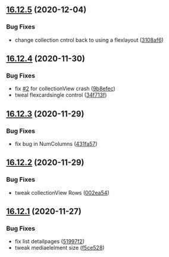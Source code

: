## [16.12.5](https://github.com/phandcock/GrampsView/compare/v16.12.4...v16.12.5) (2020-12-04)


### Bug Fixes

* change collection cntrol back to using a flexlayout ([3108af6](https://github.com/phandcock/GrampsView/commit/3108af6c190795ad5b2a9045f3b7fa4cf938cc43))



## [16.12.4](https://github.com/phandcock/GrampsView/compare/v16.12.3...v16.12.4) (2020-11-30)


### Bug Fixes

* fix [#2](https://github.com/phandcock/GrampsView/issues/2) for collectionView crash ([9b8efec](https://github.com/phandcock/GrampsView/commit/9b8efec279766b7e5ea99f703c2b5b8d2ad6c155))
* tweal flexcardsingle control ([34f713f](https://github.com/phandcock/GrampsView/commit/34f713fddb5a146eff505c398e022760fe83359c))



## [16.12.3](https://github.com/phandcock/GrampsView/compare/v16.12.2...v16.12.3) (2020-11-29)


### Bug Fixes

* fix bug in NumColumns ([431fa57](https://github.com/phandcock/GrampsView/commit/431fa5757eaf8fe40bbf1435c0de2f955ab3ac3c))



## [16.12.2](https://github.com/phandcock/GrampsView/compare/v16.12.1...v16.12.2) (2020-11-29)


### Bug Fixes

* tweak collectionView Rows ([002ea54](https://github.com/phandcock/GrampsView/commit/002ea541563495edc9c00f71afe16473f668bd17))



## [16.12.1](https://github.com/phandcock/GrampsView/compare/v16.12.0...v16.12.1) (2020-11-27)


### Bug Fixes

* fix list detailpages ([51997f2](https://github.com/phandcock/GrampsView/commit/51997f2ead19084d932f266c9c070908bb889e41))
* tweak mediaelelment size ([f5ce528](https://github.com/phandcock/GrampsView/commit/f5ce528933b0e5eae3b8cd800a904b59ab437e71))




